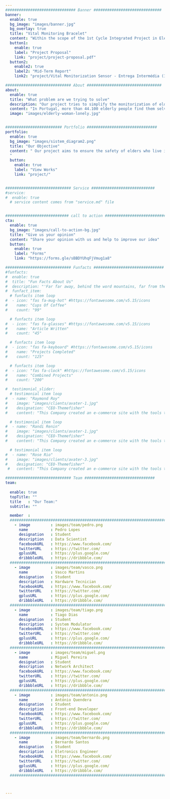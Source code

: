 ```yaml
---
############################### Banner ##############################
banner:
  enable: true
  bg_image: "images/banner.jpg"
  bg_overlay: true
  title: "Vital Monitoring Bracelet"
  content: "Within the scope of the 1st Cycle Integrated Project in Electrical and Computer Engineering at Instituto Superior Técnico"
  button1:
    enable: true
    label: "Project Proposal"
    link: "project/project-proposal.pdf"
  button2:
    enable2: true
    label2: "Mid-Term Report"
    link2: "project/Vital Monitorization Sensor - Entrega Intermédia (1).pdf"

############################# About #################################
about:
  enable: true
  title: "What problem are we trying to solve"
  description: "Our project tries to simplify the monitorization of elder people that live alone."
  content: "In Portugal, more than 44.100 elderly people find them selves in this situation, this data comes from Censos Sénior 2023, an operation from GNR, and points that with the aging of the portuguese population this number is likely to grow."
  image: "images/elderly-woman-lonely.jpg"


######################### Portfolio ###############################
portfolio:
  enable: true
  bg_image: "images/sistem_diagram2.png"
  title: "Our Objective"
  content: " Our project aims to ensure the safety of elders who live in isolation. We plan to acomplish this by designing a sistem capable of notifying a family member or an organization that can respond in case of an emmergency. We want to create a bracelet that recgnise danger and sends a notification to an application allowing to a faster response.
  "
  button:
    enable: true
    label: "View Works"
    link: "project/"


############################# Service ############################
#service:
#  enable: true
  # service content comes from "service.md" file


############################ call to action ###########################
cta:
  enable: true
  bg_image: "images/call-to-action-bg.jpg"
  title: "Give us your opinion"
  content: "Share your opinion with us and help to improve our idea"
  button:
    enable: true
    label: "Forms"
    link: "https://forms.gle/sBBDYUhqFjVmug1a8"

############################# Funfacts ###############################
#funfacts:
#  enable: true
#  title: "Fun Facts About Us"
#  description: "'Far far away, behind the word mountains, far from the countries Vokalia and Consonantia, <br> there live the blind texts. Separated they live in Bookmarksgrove right at the coast of the Semantics'"
#  funfact_item:
  # funfacts item loop
#  - icon: "fas fa-mug-hot" #https://fontawesome.com/v5.15/icons
#    name: "Cups Of Coffee"
#    count: "99"

  # funfacts item loop
#  - icon: "fas fa-glasses" #https://fontawesome.com/v5.15/icons
#    name: "Article Written"
#    count: "45"

  # funfacts item loop
#  - icon: "fas fa-keyboard" #https://fontawesome.com/v5.15/icons
#    name: "Projects Completed"
#    count: "125"

  # funfacts item loop
#  - icon: "fas fa-clock" #https://fontawesome.com/v5.15/icons
#    name: "Combined Projects"
#    count: "200"

#  testimonial_slider:
  # testimonial item loop
#  - name: "Raymond Roy"
#    image: "images/clients/avater-1.jpg"
#    designation: "CEO-Themefisher"
#    content: "This Company created an e-commerce site with the tools to make our business a success, with innovative ideas we feel that our site has unique elements that make us stand out from the crowd."

  # testimonial item loop
#  - name: "Randi Renin"
#    image: "images/clients/avater-1.jpg"
#    designation: "CEO-Themefisher"
#    content: "This Company created an e-commerce site with the tools to make our business a success, with innovative ideas we feel that our site has unique elements that make us stand out from the crowd."

  # testimonial item loop
#  - name: "Rose Rio"
#    image: "images/clients/avater-3.jpg"
#    designation: "CEO-Themefisher"
 #   content: "This Company created an e-commerce site with the tools to make our business a success, with innovative ideas we feel that our site has unique elements that make us stand out from the crowd."

############################# Team ###############################
team:
  
  enable: true
  topTitle: ""
  title   : "Our Team:"
  subtitle: ""

  member  :
  ##########################################################################################################
    - image         : images/team/pedro.png
      name          : Pedro Lopes
      designation   : Student
      description   : Data Scientist
      facebookURL   : https://www.facebook.com/
      twitterURL    : https://twitter.com/
      gplusURL      : https://plus.google.com/
      dribbbleURL   : https://dribbble.com/
  ##########################################################################################################
    - image         : images/team/vasco.png
      name          : Vasco Martins
      designation   : Student
      description   : Hardware Tecnician
      facebookURL   : https://www.facebook.com/
      twitterURL    : https://twitter.com/
      gplusURL      : https://plus.google.com/
      dribbbleURL   : https://dribbble.com/
  ##########################################################################################################
    - image         : images/team/tiago.png
      name          : Tiago Dias
      designation   : Student
      description   : System Modulator
      facebookURL   : https://www.facebook.com/
      twitterURL    : https://twitter.com/
      gplusURL      : https://plus.google.com/
      dribbbleURL   : https://dribbble.com/
  ##########################################################################################################
    - image         : images/team/miguel.png
      name          : Miguel Pereira
      designation   : Student
      description   : Network Architect
      facebookURL   : https://www.facebook.com/
      twitterURL    : https://twitter.com/
      gplusURL      : https://plus.google.com/
      dribbbleURL   : https://dribbble.com/
  ##########################################################################################################
    - image         : images/team/antonio.png
      name          : António Quendera
      designation   : Student
      description   : Front-end Developer
      facebookURL   : https://www.facebook.com/
      twitterURL    : https://twitter.com/
      gplusURL      : https://plus.google.com/
      dribbbleURL   : https://dribbble.com/
  ##########################################################################################################
    - image         : images/team/bernardo.png
      name          : Bernardo Santos
      designation   : Student
      description   : Eletronics Engineer
      facebookURL   : https://www.facebook.com/
      twitterURL    : https://twitter.com/
      gplusURL      : https://plus.google.com/
      dribbbleURL   : https://dribbble.com/
  ##########################################################################################################



---
```

